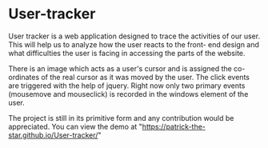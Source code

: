 # User-tracker

User tracker is a web application designed to trace the activities of our user. This will help us to analyze how the user reacts to the front-
end design and what difficulties the user is facing in accessing the parts of the website.

There is an image which acts as a user's cursor and is assigned the co-ordinates of the real cursor as it was moved by the user. The 
click events are triggered with the help of jquery. Right now only two primary events (mousemove and mouseclick) is recorded in the windows
element of the user.

The project is still in its primitive form and any contribution would be appreciated. You can view the demo at 
"https://patrick-the-star.github.io/User-tracker/"
